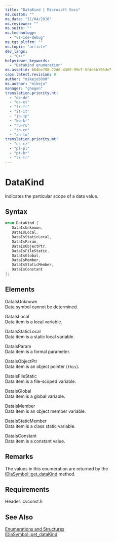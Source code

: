 ```yaml
---
title: "DataKind | Microsoft Docs"
ms.custom: ""
ms.date: "11/04/2016"
ms.reviewer: ""
ms.suite: ""
ms.technology: 
  - "vs-ide-debug"
ms.tgt_pltfrm: ""
ms.topic: "article"
dev_langs: 
  - "C++"
helpviewer_keywords: 
  - "DataKind enumeration"
ms.assetid: b64be708-22d6-4360-99e7-8f4e6b196de7
caps.latest.revision: 8
author: "mikejo5000"
ms.author: "mikejo"
manager: "ghogen"
translation.priority.ht: 
  - "de-de"
  - "es-es"
  - "fr-fr"
  - "it-it"
  - "ja-jp"
  - "ko-kr"
  - "ru-ru"
  - "zh-cn"
  - "zh-tw"
translation.priority.mt: 
  - "cs-cz"
  - "pl-pl"
  - "pt-br"
  - "tr-tr"
---
```

# DataKind
Indicates the particular scope of a data value.  
  
## Syntax  
  
```C++  
enum DataKind {   
   DataIsUnknown,  
   DataIsLocal,  
   DataIsStaticLocal,  
   DataIsParam,  
   DataIsObjectPtr,  
   DataIsFileStatic,  
   DataIsGlobal,  
   DataIsMember,  
   DataIsStaticMember,  
   DataIsConstant  
};  
```  
  
## Elements  
 DataIsUnknown  
 Data symbol cannot be determined.  
  
 DataIsLocal  
 Data item is a local variable.  
  
 DataIsStaticLocal  
 Data item is a static local variable.  
  
 DataIsParam  
 Data item is a formal parameter.  
  
 DataIsObjectPtr  
 Data item is an object pointer (`this`).  
  
 DataIsFileStatic  
 Data item is a file-scoped variable.  
  
 DataIsGlobal  
 Data item is a global variable.  
  
 DataIsMember  
 Data item is an object member variable.  
  
 DataIsStaticMember  
 Data item is a class static variable.  
  
 DataIsConstant  
 Data item is a constant value.  
  
## Remarks  
 The values in this enumeration are returned by the [IDiaSymbol::get_dataKind](../../debugger/debug-interface-access/idiasymbol-get-datakind.md) method.  
  
## Requirements  
 Header: cvconst.h  
  
## See Also  
 [Enumerations and Structures](../../debugger/debug-interface-access/enumerations-and-structures.md)   
 [IDiaSymbol::get_dataKind](../../debugger/debug-interface-access/idiasymbol-get-datakind.md)